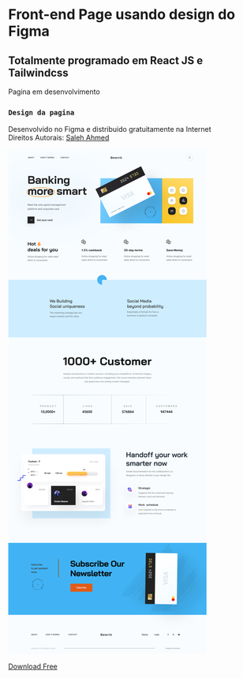# Front-end Page usando design do Figma
## Totalmente programado em React JS e Tailwindcss

Pagina em desenvolvimento

### `Design da pagina`
Desenvolvido no Figma e distribuido gratuitamente na Internet\
Direitos Autorais: [Saleh Ahmed ](https://www.figma.com/@salehahmed)

<img src="./src/assets/Design/designfigma.png" alt="" />

 [Download Free](https://www.figma.com/community/file/1036248654113874403)


